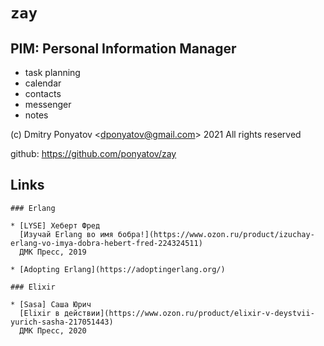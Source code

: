 #  `zay`
## PIM: Personal Information Manager


* task planning
* calendar
* contacts
* messenger
* notes


(c) Dmitry Ponyatov <<dponyatov@gmail.com>> 2021 All rights reserved

github: https://github.com/ponyatov/zay

## Links

    ### Erlang

    * [LYSE] Хеберт Фред
      [Изучай Erlang во имя бобра!](https://www.ozon.ru/product/izuchay-erlang-vo-imya-dobra-hebert-fred-224324511)
      ДМК Пресс, 2019

    * [Adopting Erlang](https://adoptingerlang.org/)

    ### Elixir

    * [Sasa] Саша Юрич
      [Elixir в действии](https://www.ozon.ru/product/elixir-v-deystvii-yurich-sasha-217051443)
      ДМК Пресс, 2020

